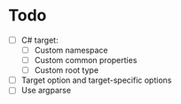 # Todo

- [ ] C# target:
  - [ ] Custom namespace
  - [ ] Custom common properties
  - [ ] Custom root type
- [ ] Target option and target-specific options
- [ ] Use argparse
